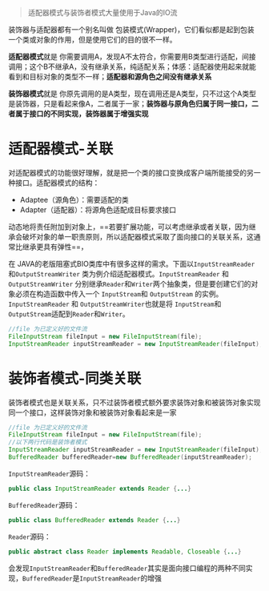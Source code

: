 >适配器模式与装饰者模式大量使用于Java的IO流

装饰器与适配器都有一个别名叫做 包装模式(Wrapper)，它们看似都是起到包装一个类或对象的作用，但是使用它们的目的很不一样。

**适配器模式**就是 你需要调用A，发现A不太符合，你需要用B类型进行适配，间接调用；这个B不继承A，没有继承关系，纯适配关系；体感：适配器使用起来就能看到和目标对象的类型不一样；**适配器和源角色之间没有继承关系**

**装饰器模式**就是 你原先调用的是A类型，现在调用还是A类型，只不过这个A类型是装饰器，只是看起来像A，二者属于一家；**装饰器与原角色归属于同一接口，二者属于接口的不同实现，装饰器属于增强实现**

# 适配器模式-关联

对适配器模式的功能很好理解，就是把一个类的接口变换成客户端所能接受的另一种接口。适配器模式的结构：
- Adaptee（源角色）：需要适配的类
- Adapter（适配器）：将源角色适配成目标要求接口

动态地将责任附加到对象上，==若要扩展功能，可以考虑继承或者关联，因为继承会破坏对象的单一职责原则，所以适配器模式采取了面向接口的关联关系，这通常比继承更具有弹性==，

在 JAVA的老版阻塞式BIO类库中有很多这样的需求。下面以`InputStreamReader`和`OutputStreamWriter` 类为例介绍适配器模式。`InputStreamReader` 和 `OutputStreamWriter` 分别继承`Reader`和`Writer`两个抽象类，但是要创建它们的对象必须在构造函数中传入一个 `InputStream`和 `OutputStream` 的实例。`InputStreamReader` 和 `OutputStreamWriter`也就是将 `InputStream`和 `OutputStream`适配到`Reader`和`Writer`。
```Java
//file 为已定义好的文件流 
FileInputStream fileInput = new FileInputStream(file); 
InputStreamReader inputStreamReader = new InputStreamReader(fileInput);
```



# 装饰者模式-同类关联

装饰者模式也是关联关系，只不过装饰者模式额外要求装饰对象和被装饰对象实现同一个接口，这样装饰对象和被装饰对象看起来是一家
```Java
//file 为已定义好的文件流 
FileInputStream fileInput = new FileInputStream(file); 
//以下两行代码是装饰者模式
InputStreamReader inputStreamReader = new InputStreamReader(fileInput);
BufferedReader bufferedReader=new BufferedReader(inputStreamReader);
```

`InputStreamReader`源码：

```Java
public class InputStreamReader extends Reader {...}
```

`BufferedReader`源码：

```Java
public class BufferedReader extends Reader {...}
```

`Reader`源码：

```Java
public abstract class Reader implements Readable, Closeable {...}
```

会发现`InputStreamReader`和`BufferedReader`其实是面向接口编程的两种不同实现，`BufferedReader`是`InputStreamReader`的增强
